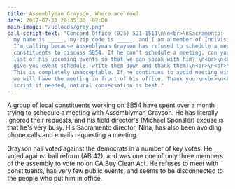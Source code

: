 ```yaml
---
title: Assemblyman Grayson, Where are You?
date: 2017-07-31 20:35:00 -07:00
main-image: "/uploads/gray.png"
call-script-text: "Concord Office (925) 521-1511\n\n<br>\nSacramento: (916) 319-2014\n\n<br>\nHi,
  my name is _____, my zip code is _____, and I am a member of Indivisible4c.\n<br>\n\n>
  I'm calling because Assemblyman Grayson has refused to schedule a meeting with his
  constituents to discuss SB54. If he can't schedule a meeting, can you give me a
  list of his upcoming events so that we can speak with him? \n<br>\n<br>\n>(If they
  give you event schedule, write them down and thank them)\n<br>\n<br>\n>(No events?)
  This is completely unacceptable. If he continues to avoid meeting with his constituents,
  we will have the meeting in front of his office. Thank you.\n<br>\n<br>\nUse the
  script if needed, natural conversation is best."
---
```


A group of local constituents working on SB54 have spent over a month trying to schedule a meeting with Assemblyman Grayson. He has literally ignored their requests, and his field director's (Michael Sponsler) excuse is that he's very busy. His Sacramento director, Nina, has also been avoiding phone calls and emails requesting a meeting.

Grayson has voted against the democrats in a number of key votes. He voted against bail reform (AB 42), and was one one of only three members of the assembly to vote no on CA Buy Clean Act. He refuses to meet with constituents, has very few public events, and seems to be disconnected to the people who put him in office.
